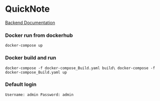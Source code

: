 # QuickNote

<a href="https://github.com/Krystofox/WebProjekt_QuickNote/tree/main/backend/README.md"> Backend Documentation </a>


### Docker run from dockerhub
``
docker-compose up
``

### Docker build and run
``
docker-compose -f docker-compose_Build.yaml build\
docker-compose -f docker-compose_Build.yaml up
``

### Default login
``
Username: admin
Password: admin
``
